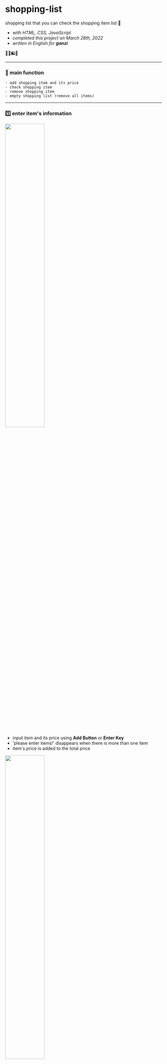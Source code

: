 # shopping-list
shopping list that you can check the shopping item list 🛒

+ *with HTML, CSS, JavaScript*   
+ *completed this project on March 28th, 2022*  
+ *written in English for **ganzi***

🤑🛒🛍📄

---

### 📌 main function
```
- add shopping item and its price
- check shopping item
- remove shopping item
- empty shopping list (remove all items)
```
---

### 1️⃣ enter item's information
<img width="50%" height="50%" src="https://user-images.githubusercontent.com/90179774/160267558-9f51eedc-a95d-4a9d-ad9f-5d54811e4779.gif"/>  

+ input item and its price using **Add Button** or **Enter Key**  
+ 'please enter items!' disappears when there is more than one item  
+ item's price is added to the total price

<img width="50%" height="50%" src="https://user-images.githubusercontent.com/90179774/160267564-f09a48e8-939a-4d74-8a82-72daceb89cf0.gif"/>

+ if items overflow list screen, scroll-y appears

##### 🚨 if you enter only one value 🚨
<img width="50%" height="50%" src="https://user-images.githubusercontent.com/90179774/160269483-b4e6d0d6-20ac-425e-8e30-173ed480c982.gif"/>


### 2️⃣ check items
<img width="50%" height="50%" src="https://user-images.githubusercontent.com/90179774/160267563-3045c94b-750d-4032-af9e-f3cd77c1b7a2.gif"/> 

+ you can check/uncheck items on the list by clicking **Checkbox** 


### 3️⃣ remove items from the list
<img width="50%" height="50%" src="https://user-images.githubusercontent.com/90179774/160267561-de96f08e-0acc-4231-9eb0-1e04593c2f87.gif"/>

+ item that you clicked **Delete Button** disappears
+ item's price is subtracted from the total price


### 4️⃣ eliminate all items from the list
<img width="50%" height="50%" src="https://user-images.githubusercontent.com/90179774/160267560-495dee78-6e4c-40a9-b7af-9674cb23982b.gif"/>

+ all items on the list are deleted
+ 'please enter items!' appears again

---

ℹ **I used all icons from [flaticon](https://www.flaticon.com/)**
